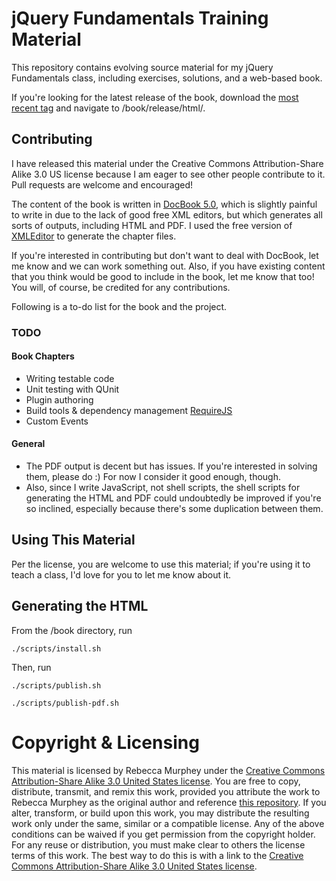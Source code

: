 # jQuery Fundamentals Training Material #
This repository contains evolving source material for my jQuery Fundamentals class, including exercises, solutions, and a web-based book. 

If you're looking for the latest release of the book, download the [most recent tag](http://github.com/rmurphey/jqfundamentals/downloads) and navigate to /book/release/html/. 

## Contributing ##
I have released this material under the Creative Commons Attribution-Share Alike 3.0 US license because I am eager to see other people contribute to it. Pull requests are welcome and encouraged!

The content of the book is written in [DocBook 5.0](http://www.docbook.org/), which is slightly painful to write in due to the lack of good free XML editors, but which generates all sorts of outputs, including HTML and PDF. I used the free version of [XMLEditor](http://www.xmlmind.com/xmleditor/) to generate the chapter files. 

If you're interested in contributing but don't want to deal with DocBook, let me know and we can work something out. Also, if you have existing content that you think would be good to include in the book, let me know that too! You will, of course, be credited for any contributions.

Following is a to-do list for the book and the project.

### TODO ###

#### Book Chapters ####
*	Writing testable code
*	Unit testing with QUnit
* 	Plugin authoring
* 	Build tools & dependency management [RequireJS](http://requirejs.org/)
*	Custom Events

#### General ####
*	The PDF output is decent but has issues. If you're interested in solving them, please do :) For now I consider it good enough, though.
*	Also, since I write JavaScript, not shell scripts, the shell scripts for generating the HTML and PDF could undoubtedly be improved if you're so inclined, especially because there's some duplication between them.

## Using This Material ##
Per the license, you are welcome to use this material; if you're using it to teach a class, I'd love for you to let me know about it.

## Generating the HTML ##
From the /book directory, run

`./scripts/install.sh`

Then, run

`./scripts/publish.sh`

`./scripts/publish-pdf.sh`

# Copyright & Licensing #
This material is licensed by Rebecca Murphey under the [Creative Commons Attribution-Share Alike 3.0 United States license](http://creativecommons.org/licenses/by-sa/3.0/us/). You are free to copy, distribute, transmit, and remix this work, provided you attribute the work to Rebecca Murphey as the original author and reference [this repository](http://github.com/rmurphey/jqfundamentals). If you alter, transform, or build upon this work, you may distribute the resulting work only under the same, similar or a compatible license. Any of the above conditions can be waived if you get permission from the copyright holder. For any reuse or distribution, you must make clear to others the license terms of this work. The best way to do this is with a link to the [Creative Commons Attribution-Share Alike 3.0 United States license](http://creativecommons.org/licenses/by-sa/3.0/us/).
